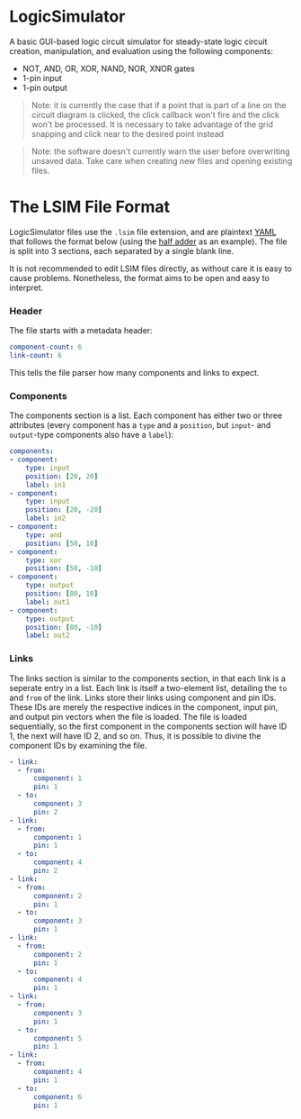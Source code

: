 # LogicSimulator
A basic GUI-based logic circuit simulator for steady-state logic circuit creation, manipulation, and evaluation using the following components:
- NOT, AND, OR, XOR, NAND, NOR, XNOR gates
- 1-pin input
- 1-pin output

> Note: it is currently the case that if a point that is part of a line on the circuit diagram is clicked, the click callback won't fire and the click won't be processed. It is necessary to take advantage of the grid snapping and click near to the desired point instead

> Note: the software doesn't currently warn the user before overwriting unsaved data. Take care when creating new files and opening existing files.

# The LSIM File Format
LogicSimulator files use the `.lsim` file extension, and are plaintext [YAML](https://en.wikipedia.org/wiki/YAML) that follows the format below (using the [half adder](circuits/half_adder.lsim) as an example). The file is split into 3 sections, each separated by a single blank line.

It is not recommended to edit LSIM files directly, as without care it is easy to cause problems. Nonetheless, the format aims to be open and easy to interpret.

### Header
The file starts with a metadata header:
```yaml
component-count: 6
link-count: 6
```
This tells the file parser how many components and links to expect.

### Components
The components section is a list. Each component has either two or three attributes (every component has a `type` and a `position`, but `input`- and `output`-type components also have a `label`):
```yaml
components:
- component:
    type: input
    position: [20, 20]
    label: in1
- component:
    type: input
    position: [20, -20]
    label: in2
- component:
    type: and
    position: [50, 10]
- component:
    type: xor
    position: [50, -10]
- component:
    type: output
    position: [80, 10]
    label: out1
- component:
    type: output
    position: [80, -10]
    label: out2
```

### Links
The links section is similar to the components section, in that each link is a seperate entry in a list. Each link is itself a two-element list, detailing the `to` and `from` of the link. Links store their links using component and pin IDs. These IDs are merely the respective indices in the component, input pin, and output pin vectors when the file is loaded. The file is loaded sequentially, so the first component in the components section will have ID 1, the next will have ID 2, and so on. Thus, it is possible to divine the component IDs by examining the file.
```yaml
- link:
  - from:
      component: 1
      pin: 1
  - to:
      component: 3
      pin: 2
- link:
  - from:
      component: 1
      pin: 1
  - to:
      component: 4
      pin: 2
- link:
  - from:
      component: 2
      pin: 1
  - to:
      component: 3
      pin: 1
- link:
  - from:
      component: 2
      pin: 1
  - to:
      component: 4
      pin: 1
- link:
  - from:
      component: 3
      pin: 1
  - to:
      component: 5
      pin: 1
- link:
  - from:
      component: 4
      pin: 1
  - to:
      component: 6
      pin: 1
```
